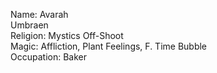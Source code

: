 Name: Avarah  
Umbraen  
Religion: Mystics Off-Shoot  
Magic: Affliction, Plant Feelings, F. Time Bubble  
Occupation: Baker